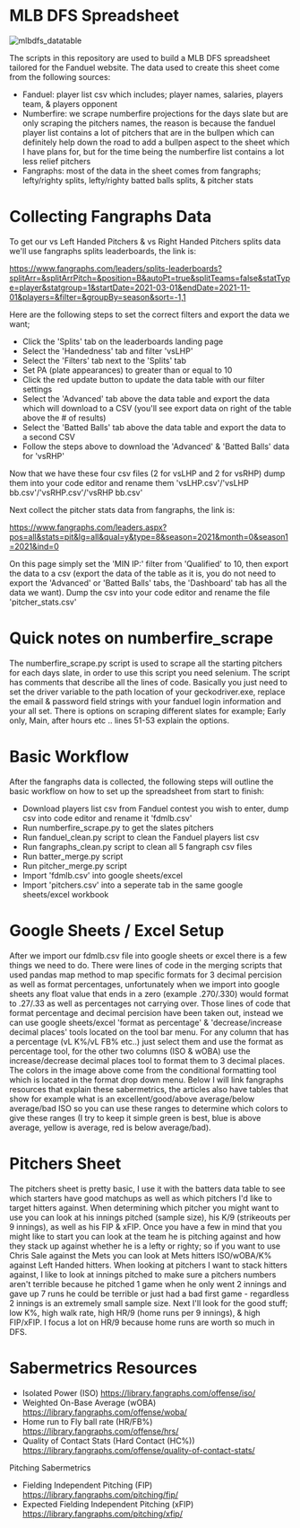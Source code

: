 # MLB DFS Spreadsheet

![mlbdfs_datatable](https://user-images.githubusercontent.com/58003892/135893989-cd028c49-43a4-413e-8163-4fe268d2ccc1.png)

The scripts in this repository are used to build a MLB DFS spreadsheet tailored for the Fanduel website. The data used to create this sheet come from the following sources:

- Fanduel: player list csv which includes; player names, salaries, players team, & players opponent
- Numberfire: we scrape numberfire projections for the days slate but are only scraping the pitchers names, the reason is because the fanduel player list contains a lot of pitchers that are in the bullpen which can definitely help down the road to add a bullpen aspect to the sheet which I have plans for, but for the time being the numberfire list contains a lot less relief pitchers
- Fangraphs: most of the data in the sheet comes from fangraphs; lefty/righty splits, lefty/righty batted balls splits, & pitcher stats

# Collecting Fangraphs Data

To get our vs Left Handed Pitchers & vs Right Handed Pitchers splits data we'll use fangraphs splits leaderboards, the link is:

https://www.fangraphs.com/leaders/splits-leaderboards?splitArr=&splitArrPitch=&position=B&autoPt=true&splitTeams=false&statType=player&statgroup=1&startDate=2021-03-01&endDate=2021-11-01&players=&filter=&groupBy=season&sort=-1,1

Here are the following steps to set the correct filters and export the data we want;

- Click the 'Splits' tab on the leaderboards landing page
- Select the 'Handedness' tab and filter 'vsLHP'
- Select the 'Filters' tab next to the 'Splits' tab
- Set PA (plate appearances) to greater than or equal to 10
- Click the red update button to update the data table with our filter settings
- Select the 'Advanced' tab above the data table and export the data which will download to a CSV (you'll see export data on right of the table above the # of results)
- Select the 'Batted Balls' tab above the data table and export the data to a second CSV
- Follow the steps above to download the 'Advanced' & 'Batted Balls' data for 'vsRHP'

Now that we have these four csv files (2 for vsLHP and 2 for vsRHP) dump them into your code editor and rename them 'vsLHP.csv'/'vsLHP bb.csv'/'vsRHP.csv'/'vsRHP bb.csv'

Next collect the pitcher stats data from fangraphs, the link is:

https://www.fangraphs.com/leaders.aspx?pos=all&stats=pit&lg=all&qual=y&type=8&season=2021&month=0&season1=2021&ind=0

On this page simply set the 'MIN IP:' filter from 'Qualified' to 10, then export the data to a csv (export the data of the table as it is, you do not need to export the 'Advanced' or 'Batted Balls' tabs, the 'Dashboard' tab has all the data we want). Dump the csv into your code editor and rename the file 'pitcher_stats.csv'

# Quick notes on numberfire_scrape

The numberfire_scrape.py script is used to scrape all the starting pitchers for each days slate, in order to use this script you need selenium. The script has comments that describe all the lines of code. Basically you just need to set the driver variable to the path location of your geckodriver.exe, replace the email & password field strings with your fanduel login information and your all set. There is options on scraping different slates for example; Early only, Main, after hours etc .. lines 51-53 explain the options.

# Basic Workflow

After the fangraphs data is collected, the following steps will outline the basic workflow on how to set up the spreadsheet from start to finish:

- Download players list csv from Fanduel contest you wish to enter, dump csv into code editor and rename it 'fdmlb.csv'
- Run numberfire_scrape.py to get the slates pitchers
- Run fanduel_clean.py script to clean the Fanduel players list csv
- Run fangraphs_clean.py script to clean all 5 fangraph csv files
- Run batter_merge.py script
- Run pitcher_merge.py script
- Import 'fdmlb.csv' into google sheets/excel 
- Import 'pitchers.csv' into a seperate tab in the same google sheets/excel workbook


# Google Sheets / Excel Setup

After we import our fdmlb.csv file into google sheets or excel there is a few things we need to do. There were lines of code in the merging scripts that used pandas map method to map specific formats for 3 decimal percision as well as format percentages, unfortunately when we import into google sheets any float value that ends in a zero (example .270/.330) would format to .27/.33 as well as percentages not carrying over. Those lines of code that format percentage and decimal percision have been taken out, instead we can use google sheets/excel 'format as percentage' & 'decrease/increase decimal places' tools located on the tool bar menu. For any column that has a percentage (vL K%/vL FB% etc..) just select them and use the format as percentage tool, for the other two columns (ISO & wOBA) use the increase/decrease decimal places tool to format them to 3 decimal places. The colors in the image above come from the conditional formatting tool which is located in the format drop down menu. Below I will link fangraphs resources that explain these sabermetrics, the articles also have tables that show for example what is an excellent/good/above average/below average/bad ISO so you can use these ranges to determine which colors to give these ranges (I try to keep it simple green is best, blue is above average, yellow is average, red is below average/bad).

# Pitchers Sheet

The pitchers sheet is pretty basic, I use it with the batters data table to see which starters have good matchups as well as which pitchers I'd like to target hitters against. When determining which pitcher you might want to use you can look at his innings pitched (sample size), his K/9 (strikeouts per 9 innings), as well as his FIP & xFIP. Once you have a few in mind that you might like to start you can look at the team he is pitching against and how they stack up against whether he is a lefty or righty; so if you want to use Chris Sale against the Mets you can look at Mets hitters ISO/wOBA/K% against Left Handed hitters. When looking at pitchers I want to stack hitters against, I like to look at innings pitched to make sure a pitchers numbers aren't terrible because he pitched 1 game when he only went 2 innings and gave up 7 runs he could be terrible or just had a bad first game - regardless 2 innings is an extremely small sample size. Next I'll look for the good stuff; low K%, high walk rate, high HR/9 (home runs per 9 innings), & high FIP/xFIP. I focus a lot on HR/9 because home runs are worth so much in DFS. 


# Sabermetrics Resources

- Isolated Power (ISO) https://library.fangraphs.com/offense/iso/
- Weighted On-Base Average (wOBA) https://library.fangraphs.com/offense/woba/
- Home run to Fly ball rate (HR/FB%) https://library.fangraphs.com/offense/hrs/
- Quality of Contact Stats (Hard Contact (HC%)) https://library.fangraphs.com/offense/quality-of-contact-stats/

Pitching Sabermetrics

- Fielding Independent Pitching (FIP) https://library.fangraphs.com/pitching/fip/
- Expected Fielding Independent Pitching (xFIP) https://library.fangraphs.com/pitching/xfip/
